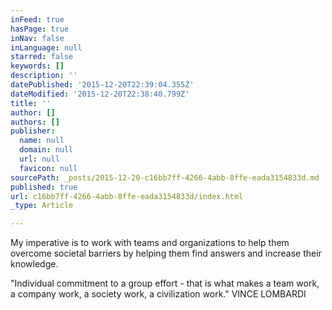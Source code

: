 ```yaml
---
inFeed: true
hasPage: true
inNav: false
inLanguage: null
starred: false
keywords: []
description: ''
datePublished: '2015-12-20T22:39:04.355Z'
dateModified: '2015-12-20T22:38:40.799Z'
title: ''
author: []
authors: []
publisher:
  name: null
  domain: null
  url: null
  favicon: null
sourcePath: _posts/2015-12-20-c16bb7ff-4266-4abb-8ffe-eada3154833d.md
published: true
url: c16bb7ff-4266-4abb-8ffe-eada3154833d/index.html
_type: Article

---
```

My imperative is to work with teams and organizations to help them overcome societal barriers by helping them find answers and increase their knowledge. 

"Individual commitment to a group effort - that is what makes a team work, a company work, a society work, a civilization work."
VINCE LOMBARDI